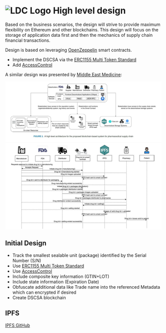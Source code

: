 # ![LDC Logo](99_images/LDC_32_32.ico) High level design

Based on the business scenarios, the design will strive to provide maximum flexibility on Ethereum and other blockchains.  This design will focus on the storage of application data first and then the mechanics of supply chain financial transactions.  

Design is based on leveraging [OpenZeppelin](https://docs.openzeppelin.com/contracts/4.x/) smart contracts.

- Implement the DSCSA via the [ERC1155 Multi Token Standard](https://docs.openzeppelin.com/contracts/4.x/erc1155)
- Add [AccessControl](https://docs.openzeppelin.com/contracts/4.x/api/access#AccessControl)

A similar design was presented by [Middle East Medicine](https://www.middleeastmedicalportal.com/a-blockchain-based-approach-for-drug-traceability-in-healthcare-supply-chain/):

![High Level Design](99_images/Design/2-high-level-architecture.jpg)
![Sequence Diagram](99_images/Design/3-Sequence-Diagram.jpg)

## Initial Design

- Track the smallest sealable unit (package) identified by the Serial Number (S/N)
- Use [ERC1155 Multi Token Standard](https://docs.openzeppelin.com/contracts/4.x/erc1155)
- Use [AccessControl](https://docs.openzeppelin.com/contracts/4.x/api/access#AccessControl)
- Include composite key information (GTIN+LOT)
- Include state information (Expiration Date)
- Obfuscate additional data like Trade name into the referenced Metadata which can encrypted if desired
- Create DSCSA blockchain

## IPFS

[IPFS GitHub](https://github.com/ipfs/js-ipfs/blob/master/docs/core-api/FILES.md#ipfsadddata-options)
